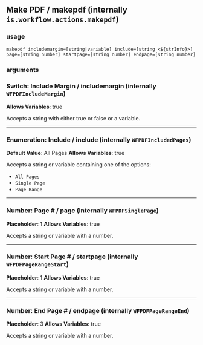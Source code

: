 
## Make PDF / makepdf (internally `is.workflow.actions.makepdf`)


### usage
`makepdf includemargin=[string|variable] include=[string <${strInfo}>] page=[string number] startpage=[string number] endpage=[string number]`

### arguments
### Switch: Include Margin / includemargin (internally `WFPDFIncludeMargin`)
**Allows Variables**: true


Accepts a string with either true or false
or a variable.

---

### Enumeration: Include / include (internally `WFPDFIncludedPages`)
**Default Value**: All Pages
**Allows Variables**: true


Accepts a string 
or variable
containing one of the options:

- `All Pages`
- `Single Page`
- `Page Range`

---

### Number: Page # / page (internally `WFPDFSinglePage`)
**Placeholder**: 1
**Allows Variables**: true


Accepts a string 
or variable
with a number.

---

### Number: Start Page # / startpage (internally `WFPDFPageRangeStart`)
**Placeholder**: 1
**Allows Variables**: true


Accepts a string 
or variable
with a number.

---

### Number: End Page # / endpage (internally `WFPDFPageRangeEnd`)
**Placeholder**: 3
**Allows Variables**: true


Accepts a string 
or variable
with a number.
